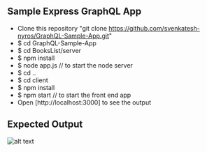 ## Sample Express GraphQL App

 - Clone this repository "git clone https://github.com/svenkatesh-nyros/GraphQL-Sample-App.git"
 - $ cd GraphQL-Sample-App
 - $ cd BooksList/server
 - $ npm install
 - $ node app.js // to start the node server
 - $ cd ..
 - $ cd client
 - $ npm install
 - $ npm start // to start the front end app
 - Open [http://localhost:3000] to see the output

## Expected Output

![alt text](http://203.193.173.125/images/graphql-output.gif "Preview")